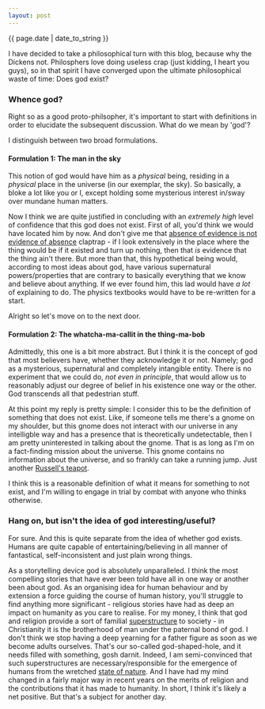 ```yaml
---
layout: post
---
```


<p>{{ page.date | date_to_string }}</p>

I have decided to take a philosophical turn with this blog, because why the Dickens not. Philosphers love doing useless crap (just kidding, I heart you guys), so in that spirit I have converged upon the ultimate philosophical waste of time: Does god exist?

<h3> Whence god? </h3> 

Right so as a good proto-philsopher, it's important to start with definitions in order to elucidate the subsequent discussion. What do we mean by 'god'?

I distinguish between two broad formulations.

<h4> Formulation 1: The man in the sky </h4> 

This notion of god would have him as a <em>physical</em> being, residing in a <em>physical</em> place in the universe (in our exemplar, the sky). So basically, a bloke a lot like you or I, except holding some mysterious interest in/sway over mundane human matters. 

Now I think we are quite justified in concluding with an <em>extremely high</em> level of confidence that this god does not exist. First of all, you'd think we would have located him by now. And don't give me that <a href="https://en.wikipedia.org/wiki/Evidence_of_absence" target="_blank"> absence of evidence is not evidence of absence</a> claptrap - if I look extensively in the place where the thing would be if it existed and turn up nothing, then that <em>is</em> evidence that the thing ain't there. But more than that, this hypothetical being would, according to most ideas about god, have various supernatural powers/properties that are contrary to basically everything that we know and believe about anything. If we ever found him, this lad would have <em>a lot</em> of explaining to do. The physics textbooks would have to be re-written for a start.

Alright so let's move on to the next door.

<h4> Formulation 2: The whatcha-ma-callit  in the thing-ma-bob </h4> 

Admittedly, this one is a bit more abstract. But I think it is the concept of god that most believers have, whether they acknowledge it or not. Namely; god as a mysterious, supernatural and completely intangible entity. There is no experiment that we could do, <em>not even in principle</em>, that would allow us to reasonably adjust our degree of belief in his existence one way or the other. God transcends all that pedestrian stuff.

At this point my reply is pretty simple: I consider this to be the definition of something that does not exist. Like, if someone tells me there's a gnome on my shoulder, but this gnome does not interact with our universe in any intelligble way and has a presence that is theoretically undetectable, then I am pretty uninterested in talking about the gnome. That is as long as I'm on a fact-finding mission about the universe. This gnome contains no information about the universe, and so frankly can take a running jump. Just another <a href="https://en.wikipedia.org/wiki/Russell%27s_teapot" target="_blank">Russell's teapot</a>. 

I think this is a reasonable definition of what it means for something to not exist, and I'm willing to engage in trial by combat with anyone who thinks otherwise.

<h3> Hang on, but isn't the idea of god interesting/useful? </h3> 

For sure. And this is quite separate from the idea of whether god exists. Humans are quite capable of entertaining/believing in all manner of fantastical, self-inconsistent and just plain wrong things. 

As a storytelling device god is absolutely unparalleled. I think the most compelling stories that have ever been told have all in one way or another been about god. As an organising idea for human behaviour and by extension a force guiding the course of human history, you'll struggle to find anything more significant - religious stories have had as deep an impact on humanity as you care to realise. For my money, I think that god and religion provide a sort of familial <a href="https://en.wikipedia.org/wiki/Superstructure" target="_blank">superstructure</a> to society - in Christianity it is the brotherhood of man under the paternal bond of god. I don't think we stop having a deep yearning for a father figure as soon as we become adults ourselves. That's our so-called god-shaped-hole, and it needs filled with something, gosh darnit. Indeed, I am semi-convinced that such superstructures are necessary/responsible for the emergence of humans from the wretched <a href="https://en.wikipedia.org/wiki/State_of_nature" target="_blank">state of nature</a>. And I have had my mind changed in a fairly major way in recent years on the merits of religion and the contributions that it has made to humanity. In short, I think it's likely a net positive. But that's a subject for another day.




